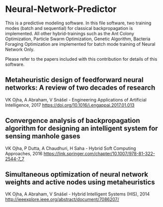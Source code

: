# Neural-Network-Predictor
This is a predictive modeling software. In this file software, two training modes (batch and sequential) for classical backpropagation is implemented. All other hybrid-trainings such as the Ant Colony Optimization, Particle  Swarm Optimization, Genetic Algorithm, Bacteria Foraging Optimization are implemented for batch mode training of Neural Network Only.

Please refer to the  papers included with this contribution for details of this software.

## Metaheuristic design of feedforward neural networks: A review of two decades of research
VK Ojha, A Abraham, V Snášel - Engineering Applications of Artificial Intelligence, 2017
https://doi.org/10.1016/j.engappai.2017.01.013

## Convergence analysis of backpropagation algorithm for designing an intelligent system for sensing manhole gases
VK Ojha, P Dutta, A Chaudhuri, H Saha - Hybrid Soft Computing Approaches, 2016
https://link.springer.com/chapter/10.1007/978-81-322-2544-7_7


## Simultaneous optimization of neural network weights and active nodes using metaheuristics
VK Ojha, A Abraham, V Snášel - Hybrid Intelligent Systems (HIS), 2014
http://ieeexplore.ieee.org/abstract/document/7086207/
